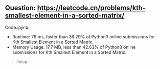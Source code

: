 ## Question: https://leetcode.cn/problems/kth-smallest-element-in-a-sorted-matrix/

Code.ipynb:
* Runtime: 76 ms, faster than 38.29% of Python3 online submissions for Kth Smallest Element in a Sorted Matrix.
* Memory Usage: 17.7 MB, less than 42.63% of Python3 online submissions for Kth Smallest Element in a Sorted Matrix.
> heap

